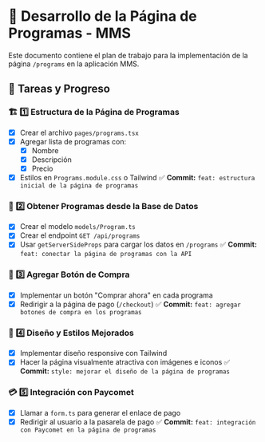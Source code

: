 # 📌 Desarrollo de la Página de Programas - MMS

Este documento contiene el plan de trabajo para la implementación de la página `/programs` en la aplicación MMS.

## 🚀 **Tareas y Progreso**

### 🏗️ **1️⃣ Estructura de la Página de Programas**

- [X] Crear el archivo `pages/programs.tsx`
- [X] Agregar lista de programas con:
  - [X] Nombre
  - [X] Descripción
  - [X] Precio
- [X] Estilos en `Programs.module.css` o Tailwind
  ✅ **Commit:** `feat: estructura inicial de la página de programas`

### 🔗 **2️⃣ Obtener Programas desde la Base de Datos**

- [X] Crear el modelo `models/Program.ts`
- [X] Crear el endpoint `GET /api/programs`
- [X] Usar `getServerSideProps` para cargar los datos en `/programs`
  ✅ **Commit:** `feat: conectar la página de programas con la API`

### 🛒 **3️⃣ Agregar Botón de Compra**

- [X] Implementar un botón "Comprar ahora" en cada programa
- [X] Redirigir a la página de pago (`/checkout`)
  ✅ **Commit:** `feat: agregar botones de compra en los programas`

### 🎨 **4️⃣ Diseño y Estilos Mejorados**

- [X] Implementar diseño responsive con Tailwind
- [X] Hacer la página visualmente atractiva con imágenes e iconos
  ✅ **Commit:** `style: mejorar el diseño de la página de programas`

### 💳 **5️⃣ Integración con Paycomet**

- [X] Llamar a `form.ts` para generar el enlace de pago
- [X] Redirigir al usuario a la pasarela de pago
  ✅ **Commit:** `feat: integración con Paycomet en la página de programas`
